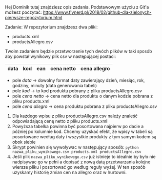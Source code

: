 Hej Dominik tutaj znajdziesz opis zadania. Podstawowym użyciu z Git'a możesz poczytać: https://www.flynerd.pl/2018/02/github-dla-zielonych-pierwsze-repozytorium.html

Zadanie:
W repozytorium znajdzesz dwa pliki:
- products.xml
- productsAllegro.csv

Twoim zadaniem będzie przetworzenie tych dwóch plików w taki sposób aby powstał wynikowy plik csv w następującej postaci:

| data | kod | ean | cena netto | cena allegro |
|------| --- | --- | ---------- | ------------ |

- pole *data* -> dowolny format daty zawierający dzień, miesiąc, rok, godziny, minuty (data generowania tabeli)
- pole *kod* -> to kod produktu pobrany z pliku productsAllegro.csv
- pole *cena netto* -> cena netto dla produktu o danym kodzie pobrana z pliku products.xml
- pole *cena allegro* -> cena produktu pobrana z pliku productsAllegro.csv

1. Dla każdego wpisu z pliku productsAllegro.csv należy znaleść odpowiadającą cenę netto z pliku products.xml
2. Powyższa tabelka powinna być posortowana najpierw po dacie a później po kolumnie kod. Chcemy uzyskać efekt, że wpisy w tabeli są posortowane według daty i wszystkie produkty z tym samym kodem są obok siebie
3. Skrypt powinien się wywoływac w następujący sposób:  ```python nazwa_pliku_wynikowego.csv products.xml productsAllegro.csv```
4. Jeśli plik ```nazwa_pliku_wynikowego.csv``` już istnieje to idealnie by było nie nadpisywac go w pełni a dopisać z nową datą przetwarzania kolejne wiersze pliku i posortować go według reguły wyżej. W ten sposób uzyskamy historię zmian cen na allegro oraz w hurtowni.

